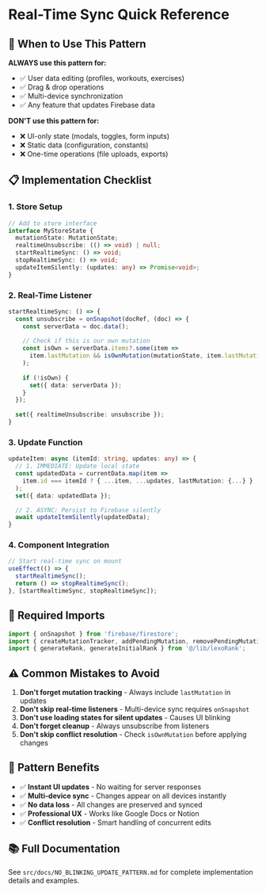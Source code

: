 # Real-Time Sync Quick Reference

## 🚀 When to Use This Pattern

**ALWAYS use this pattern for:**
- ✅ User data editing (profiles, workouts, exercises)
- ✅ Drag & drop operations
- ✅ Multi-device synchronization
- ✅ Any feature that updates Firebase data

**DON'T use this pattern for:**
- ❌ UI-only state (modals, toggles, form inputs)
- ❌ Static data (configuration, constants)
- ❌ One-time operations (file uploads, exports)

## 📋 Implementation Checklist

### 1. Store Setup
```typescript
// Add to store interface
interface MyStoreState {
  mutationState: MutationState;
  realtimeUnsubscribe: (() => void) | null;
  startRealtimeSync: () => void;
  stopRealtimeSync: () => void;
  updateItemSilently: (updates: any) => Promise<void>;
}
```

### 2. Real-Time Listener
```typescript
startRealtimeSync: () => {
  const unsubscribe = onSnapshot(docRef, (doc) => {
    const serverData = doc.data();
    
    // Check if this is our own mutation
    const isOwn = serverData.items?.some(item => 
      item.lastMutation && isOwnMutation(mutationState, item.lastMutation)
    );
    
    if (!isOwn) {
      set({ data: serverData });
    }
  });
  
  set({ realtimeUnsubscribe: unsubscribe });
}
```

### 3. Update Function
```typescript
updateItem: async (itemId: string, updates: any) => {
  // 1. IMMEDIATE: Update local state
  const updatedData = currentData.map(item => 
    item.id === itemId ? { ...item, ...updates, lastMutation: {...} } : item
  );
  set({ data: updatedData });

  // 2. ASYNC: Persist to Firebase silently
  await updateItemSilently(updatedData);
}
```

### 4. Component Integration
```typescript
// Start real-time sync on mount
useEffect(() => {
  startRealtimeSync();
  return () => stopRealtimeSync();
}, [startRealtimeSync, stopRealtimeSync]);
```

## 🔧 Required Imports

```typescript
import { onSnapshot } from 'firebase/firestore';
import { createMutationTracker, addPendingMutation, removePendingMutation, isOwnMutation } from '@/lib/mutationTracker';
import { generateRank, generateInitialRank } from '@/lib/lexoRank';
```

## ⚠️ Common Mistakes to Avoid

1. **Don't forget mutation tracking** - Always include `lastMutation` in updates
2. **Don't skip real-time listeners** - Multi-device sync requires `onSnapshot`
3. **Don't use loading states for silent updates** - Causes UI blinking
4. **Don't forget cleanup** - Always unsubscribe from listeners
5. **Don't skip conflict resolution** - Check `isOwnMutation` before applying changes

## 🎯 Pattern Benefits

- ✅ **Instant UI updates** - No waiting for server responses
- ✅ **Multi-device sync** - Changes appear on all devices instantly
- ✅ **No data loss** - All changes are preserved and synced
- ✅ **Professional UX** - Works like Google Docs or Notion
- ✅ **Conflict resolution** - Smart handling of concurrent edits

## 📚 Full Documentation

See `src/docs/NO_BLINKING_UPDATE_PATTERN.md` for complete implementation details and examples.
